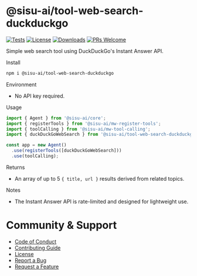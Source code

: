 # @sisu-ai/tool-web-search-duckduckgo
[![Tests](https://github.com/finger-gun/sisu/actions/workflows/tests.yml/badge.svg?branch=main)](https://github.com/finger-gun/sisu/actions/workflows/tests.yml)
[![License](https://img.shields.io/badge/license-Apache--2.0-blue)](https://github.com/finger-gun/sisu/blob/main/LICENSE)
[![Downloads](https://img.shields.io/npm/dm/%40sisu-ai%2Ftool-web-search-duckduckgo)](https://www.npmjs.com/package/@sisu-ai/tool-web-search-duckduckgo)
[![PRs Welcome](https://img.shields.io/badge/PRs-welcome-brightgreen.svg)](https://github.com/finger-gun/sisu/blob/main/CONTRIBUTING.md)

Simple web search tool using DuckDuckGo's Instant Answer API.

Install
```bash
npm i @sisu-ai/tool-web-search-duckduckgo
```

Environment
- No API key required.

Usage
```ts
import { Agent } from '@sisu-ai/core';
import { registerTools } from '@sisu-ai/mw-register-tools';
import { toolCalling } from '@sisu-ai/mw-tool-calling';
import { duckDuckGoWebSearch } from '@sisu-ai/tool-web-search-duckduckgo';

const app = new Agent()
  .use(registerTools([duckDuckGoWebSearch]))
  .use(toolCalling);
```

Returns
- An array of up to 5 `{ title, url }` results derived from related topics.

Notes
- The Instant Answer API is rate-limited and designed for lightweight use.

# Community & Support
- [Code of Conduct](https://github.com/finger-gun/sisu/blob/main/CODE_OF_CONDUCT.md)
- [Contributing Guide](https://github.com/finger-gun/sisu/blob/main/CONTRIBUTING.md)
- [License](https://github.com/finger-gun/sisu/blob/main/LICENSE)
- [Report a Bug](https://github.com/finger-gun/sisu/issues/new?template=bug_report.md)
- [Request a Feature](https://github.com/finger-gun/sisu/issues/new?template=feature_request.md)
